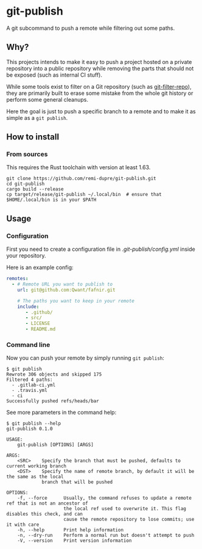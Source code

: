 git-publish
===========

A git subcommand to push a remote while filtering out some paths.


Why?
----

This projects intends to make it easy to push a project hosted on a private
repository into a public repository while removing the parts that should not be
exposed (such as internal CI stuff).

While some tools exist to filter on a Git repository (such as
[git-filter-repo]), they are primarily built to erase some mistake from the
whole git history or perform some general cleanups.

Here the goal is just to push a specific branch to a remote and to make it as
simple as a `git publish`.


How to install
--------------

### From sources

This requires the Rust toolchain with version at least 1.63.

```shell
git clone https://github.com/remi-dupre/git-publish.git
cd git-publish
cargo build --release
cp target/release/git-publish ~/.local/bin  # ensure that $HOME/.local/bin is in your $PATH
```


Usage
-----

### Configuration

First you need to create a configuration file in *.git-publish/config.yml*
inside your repository.

Here is an example config:

```yaml
remotes:
  - # Remote URL you want to publish to
    url: git@github.com:Qwant/fafnir.git

    # The paths you want to keep in your remote
    include:
       - .github/
       - src/
       - LICENSE
       - README.md
```

### Command line

Now you can push your remote by simply running `git publish`:

```shell
$ git publish
Rewrote 306 objects and skipped 175
Filtered 4 paths:
  - .gitlab-ci.yml
  - .travis.yml
  - ci
Successfully pushed refs/heads/bar
```

See more parameters in the command help:

```shell
$ git publish --help
git-publish 0.1.0

USAGE:
    git-publish [OPTIONS] [ARGS]

ARGS:
    <SRC>    Specify the branch that must be pushed, defaults to current working branch
    <DST>    Specify the name of remote branch, by default it will be the same as the local
             branch that will be pushed

OPTIONS:
    -f, --force      Usually, the command refuses to update a remote ref that is not an ancestor of
                     the local ref used to overwrite it. This flag disables this check, and can
                     cause the remote repository to lose commits; use it with care
    -h, --help       Print help information
    -n, --dry-run    Perform a normal run but doesn't attempt to push
    -V, --version    Print version information
```

[git-filter-repo]: https://github.com/newren/git-filter-repo
